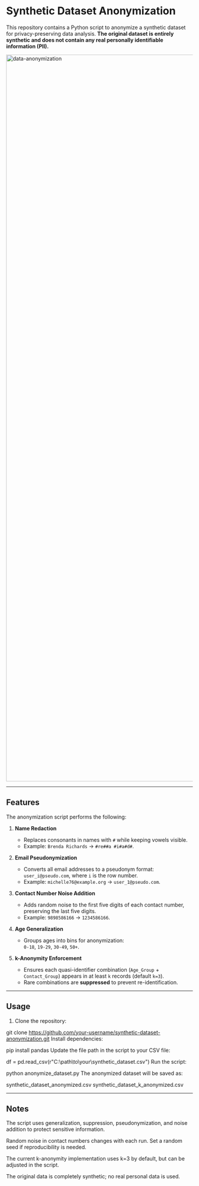 # Synthetic Dataset Anonymization

This repository contains a Python script to anonymize a synthetic dataset for privacy-preserving data analysis. **The original dataset is entirely synthetic and does not contain any real personally identifiable information (PII).**

<img width="3750" height="1959" alt="data-anonymization" src="https://github.com/user-attachments/assets/04ee503a-ae25-4044-85f1-b7f0abb54921" />

---

## Features

The anonymization script performs the following:

1. **Name Redaction**  
   - Replaces consonants in names with `#` while keeping vowels visible.  
   - Example: `Brenda Richards` → `#re##a #i#a#d#`.

2. **Email Pseudonymization**  
   - Converts all email addresses to a pseudonym format: `user_i@pseudo.com`, where `i` is the row number.  
   - Example: `michelle76@example.org` → `user_1@pseudo.com`.

3. **Contact Number Noise Addition**  
   - Adds random noise to the first five digits of each contact number, preserving the last five digits.  
   - Example: `9898586166` → `1234586166`.

4. **Age Generalization**  
   - Groups ages into bins for anonymization:  
     `0-18`, `19-29`, `30-49`, `50+`.

5. **k-Anonymity Enforcement**  
   - Ensures each quasi-identifier combination (`Age_Group` + `Contact_Group`) appears in at least `k` records (default `k=3`).  
   - Rare combinations are **suppressed** to prevent re-identification.

---

## Usage

1. Clone the repository:

git clone https://github.com/your-username/synthetic-dataset-anonymization.git
Install dependencies:

pip install pandas
Update the file path in the script to your CSV file:

df = pd.read_csv(r"C:\path\to\your\synthetic_dataset.csv")
Run the script:

python anonymize_dataset.py
The anonymized dataset will be saved as:

synthetic_dataset_anonymized.csv
synthetic_dataset_k_anonymized.csv

---

## Notes
The script uses generalization, suppression, pseudonymization, and noise addition to protect sensitive information.

Random noise in contact numbers changes with each run. Set a random seed if reproducibility is needed.

The current k-anonymity implementation uses k=3 by default, but can be adjusted in the script.

The original data is completely synthetic; no real personal data is used.

